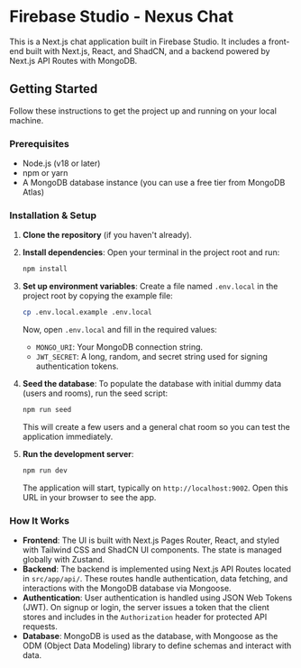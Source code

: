 # Firebase Studio - Nexus Chat

This is a Next.js chat application built in Firebase Studio. It includes a front-end built with Next.js, React, and ShadCN, and a backend powered by Next.js API Routes with MongoDB.

## Getting Started

Follow these instructions to get the project up and running on your local machine.

### Prerequisites

- Node.js (v18 or later)
- npm or yarn
- A MongoDB database instance (you can use a free tier from MongoDB Atlas)

### Installation & Setup

1.  **Clone the repository** (if you haven't already).

2.  **Install dependencies**:
    Open your terminal in the project root and run:
    ```bash
    npm install
    ```

3.  **Set up environment variables**:
    Create a file named `.env.local` in the project root by copying the example file:
    ```bash
    cp .env.local.example .env.local
    ```
    Now, open `.env.local` and fill in the required values:
    -   `MONGO_URI`: Your MongoDB connection string.
    -   `JWT_SECRET`: A long, random, and secret string used for signing authentication tokens.

4.  **Seed the database**:
    To populate the database with initial dummy data (users and rooms), run the seed script:
    ```bash
    npm run seed
    ```
    This will create a few users and a general chat room so you can test the application immediately.

5.  **Run the development server**:
    ```bash
    npm run dev
    ```
    The application will start, typically on `http://localhost:9002`. Open this URL in your browser to see the app.

### How It Works

-   **Frontend**: The UI is built with Next.js Pages Router, React, and styled with Tailwind CSS and ShadCN UI components. The state is managed globally with Zustand.
-   **Backend**: The backend is implemented using Next.js API Routes located in `src/app/api/`. These routes handle authentication, data fetching, and interactions with the MongoDB database via Mongoose.
-   **Authentication**: User authentication is handled using JSON Web Tokens (JWT). On signup or login, the server issues a token that the client stores and includes in the `Authorization` header for protected API requests.
-   **Database**: MongoDB is used as the database, with Mongoose as the ODM (Object Data Modeling) library to define schemas and interact with data.
